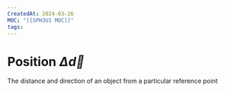 ```yaml
---
CreatedAt: 2024-03-26
MOC: "[[SPH3U1 MOC]]"
tags:
---
```

# Position $\Delta \vec{d}$
The distance and direction of an object from a particular reference point


